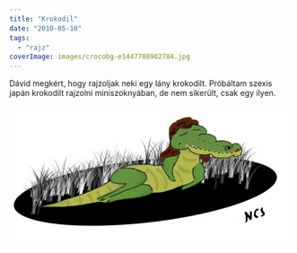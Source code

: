 ```yaml
---
title: "Krokodil"
date: "2010-05-10"
tags: 
  - "rajz"
coverImage: images/crocobg-e1447788902784.jpg
---
```


Dávid megkért, hogy rajzoljak neki egy lány krokodilt. Próbáltam szexis japán krokodilt rajzolni miniszoknyában, de nem sikerült, csak egy ilyen.

![korokdil](images/korokdil-500x250.png)
